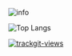 ![info](http://github-profile-summary-cards.vercel.app/api/cards/profile-details?username=rice8y&theme=github)

![Top Langs](https://github-readme-stats.vercel.app/api/top-langs/?username=rice8y&langs_count=50&layout=compact&card_width=500)

<a href="https://trackgit.com">
<img src="https://us-central1-trackgit-analytics.cloudfunctions.net/token/ping/m1wfzy8agd1s050nt97m" alt="trackgit-views" />
</a>
